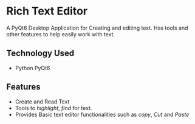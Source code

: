 <h1>Rich Text Editor</h1>
<p>A PyQt6 Desktop Application for Creating and editing text. Has tools and other features to help easily work with text.</p>

<h2>Technology Used</h2>
<ul>
  <li>Python PyQt6</li>
</ul>

<h2>Features</h2>
<ul>
  <li>Create and Read Text</li>
  <li>Tools to <em>highlight</em>, <em>find</em> for text.</li>
  <li>Provides Basic text editor functionalities such as <em>copy</em>, <em>Cut</em> and  <em>Paste</em></li>
</ul>

